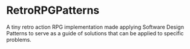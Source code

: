 # RetroRPGPatterns
A tiny retro action RPG implementation made applying Software Design Patterns to serve as a guide of solutions that can be applied to specific problems.
